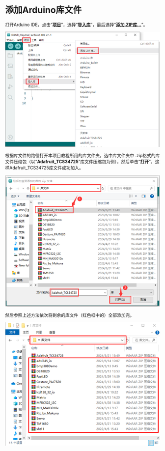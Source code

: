 
#  添加Arduino库文件

打开Arduino IDE，点击“**<u>项目</u>**”，选择“**<u>导入库</u>**”，最后选择“**<u>添加.ZIP库...</u>**”。

![](media/ABCDE11.png)

根据库文件的路径打开本项目教程所用的库文件夹，选中库文件夹中 .zip格式的库文件压缩包（以“**Adafruit_TCS34725**”库文件压缩包为例），然后单击“**打开**”，这样Adafruit_TCS34725库文件成功加入。

![Img](./media/ABCDE12.png)


然后参照上述方法依次将剩余的库文件（红色框中的）全部添加完。

![Img](./media/ABCDE13.png)